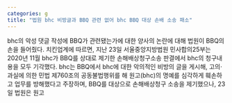 ```yaml
---
categories: g
title: "법원 bhc 비방글과 BBQ 관련 없어 bhc BBQ 대상 손배 소송 패소"
---
```

bhc의 악성 댓글 작성에 BBQ가 관련됐는가에 대한 양사의 논란에 대해 법원이 BBQ의 손을 들어줬다. 치킨업계에 따르면, 지난 23일 서울중앙지방법원 민사합의25부는 2020년 11월 bhc가 BBQ를 상대로 제기한 손해배상청구소송 판결에서 bhc의 청구내용을 모두 기각했다. bhc는 BBQ에서 bhc에 대한 악의적인 비방의 글을 게시해, 고의·과실에 의한 민법 제760조의 공동불법행위를 해 원고(bhc)의 명예를 심각하게 훼손하고 업무를 방해했다고 주장하며, BBQ를 대상으로 손해배상청구 소송을 제기했으나, 23일 법원은 원고